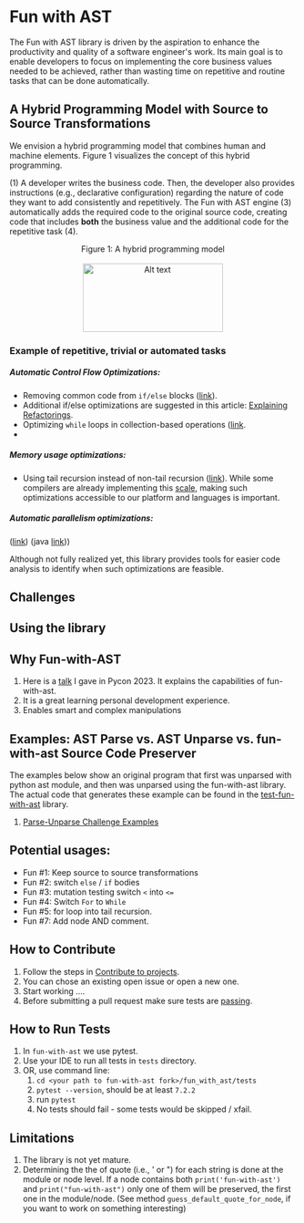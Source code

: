 # Fun with AST

The Fun with AST library is driven by the
aspiration to enhance the productivity and quality of a software engineer's
work. Its main goal is to enable developers to focus on
implementing the core business values needed to be achieved,
rather than wasting time on
repetitive and routine tasks that can be done automatically.

## A Hybrid Programming Model with Source to Source Transformations

We envision a hybrid programming model that combines human and machine elements. 
Figure 1 visualizes the concept of this
hybrid programming.

(1) A developer writes the business code. Then, the developer also 
provides instructions (e.g., declarative
configuration) regarding the nature of code they want to add 
consistently and repetitively. The Fun with AST engine (3)
automatically adds the required code to the original source code, 
creating code that includes **both** the business value
and the additional code for the repetitive task (4).

<p align="center" width="100%" height="100%">
Figure 1: A hybrid programming model <br><br>
<img src="https://drive.google.com/uc?id=1eXeoMTbTcaKnGBqgkxRsHu0iA2wkV9cw" 
width="70%" height="120"  alt="Alt text" title="Fun with AST concepts">
</p>

### Example of repetitive, trivial or automated tasks

##### Automatic Control Flow Optimizations:

- Removing common code from `if/else`
  blocks ([link](https://xp123.com/articles/refactoring-pull-common-code-conditional/)).
- Additional if/else optimizations are suggested in this
  article: [Explaining Refactorings](https://sourcery.ai/blog/explaining-refactorings-3/).
- Optimizing `while` loops in collection-based
  operations ([link](https://martinfowler.com/articles/refactoring-pipelines.html).
-

##### Memory usage optimizations:

- Using tail recursion instead of non-tail recursion ([link](https://www.baeldung.com/java-tail-recursion)).
  While some compilers are already implementing
  this [scale](https://users.scala-lang.org/t/tail-recursion-in-non-final-methods/4867),
  making such optimizations accessible to our platform and languages is important.

##### Automatic parallelism optimizations:

([link](https://www.researchgate.net/publication/224206747_A_Refactoring_Approach_to_Parallelism))
(java [link](https://docs.oracle.com/javase/tutorial/collections/streams/parallelism.html)))

Although not fully realized yet, this library provides tools for easier
code analysis to identify when such optimizations are feasible.

## Challenges

## Using the library

## Why Fun-with-AST

1. Here is
   a [talk](https://docs.google.com/presentation/d/e/2PACX-1vQTQQNaUPs7UNO_skE5vxBxaYbu6box99g_DnYYOuXuIKUqxI-_XEMxQ3p0_CBNlE6V9F3NzpOaXzUJ/pub?start=true&loop=false&delayms=30000)
   I gave in Pycon 2023. It explains the capabilities of fun-with-ast.
2. It is a great learning personal development experience.
3. Enables smart and complex manipulations

## Examples: AST Parse vs. AST Unparse vs. fun-with-ast Source Code Preserver

The examples below show an original program that first was unparsed with
python ast module,
and then was unparsed using the fun-with-ast library. The actual code that generates
these example can be found in the [test-fun-with-ast](https://github.com/shairubin/test-fun-with-ast)
library.

1. [Parse-Unparse Challenge Examples](https://shairubin.github.io/fun_with_ast/docs/exampels.html)

## Potential usages:

- Fun #1: Keep source to source transformations
- Fun #2: switch `else` / `if` bodies
- Fun #3: mutation testing switch `<` into `<=`
- Fun #4: Switch `For` to `While`
- Fun #5: for loop into tail recursion.
- Fun #7: Add node AND comment.

## How to Contribute

1. Follow the steps
   in  [Contribute to projects](https://docs.github.com/en/get-started/quickstart/contributing-to-projects).
2. You can chose an existing open issue or open a new one.
3. Start working ....
4. Before submitting a pull request make sure tests are [passing](#how-to-run-tests).

## How to Run Tests

1. In `fun-with-ast` we use pytest.
2. Use your IDE to run all tests in `tests` directory.
3. OR, use command line:
    1. `cd <your path to fun-with-ast fork>/fun_with_ast/tests`
    2. `pytest --version`, should be at least `7.2.2`
    3. run `pytest`
    4. No tests should fail - some tests would be skipped / xfail.

## Limitations

1. The library is not yet mature.
2. Determining the the of quote (i.e., ' or ") for each string is done at the module or node level.
   If a node contains both `print('fun-with-ast')` and `print("fun-with-ast")` only one of them will be
   preserved,
   the first one in the module/node. (See method `guess_default_quote_for_node`, if you want to work on something
   interesting) 